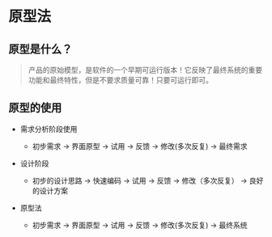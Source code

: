 # 原型法

## 原型是什么？

> 产品的原始模型，是软件的一个早期可运行版本！它反映了最终系统的重要功能和最终特性，但是不要求质量可靠！只要可运行即可。

## 原型的使用

* 需求分析阶段使用
    * 初步需求 -> 界面原型 -> 试用 -> 反馈 -> 修改(多次反复) -> 最终需求

* 设计阶段 
    * 初步的设计思路 -> 快速编码 -> 试用 -> 反馈 -> 修改（多次反复） -> 良好的设计方案

* 原型法 
    * 初步需求 -> 界面原型 -> 试用 -> 反馈 -> 修改(多次反复) -> 最终系统